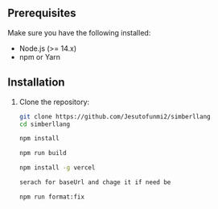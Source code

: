 ## Prerequisites

Make sure you have the following installed:

- Node.js (>= 14.x)
- npm or Yarn

## Installation

1. Clone the repository:

   ```bash
   git clone https://github.com/Jesutofunmi2/simberllang
   cd simberllang

   npm install

   npm run build

   npm install -g vercel

   serach for baseUrl and chage it if need be

   npm run format:fix
